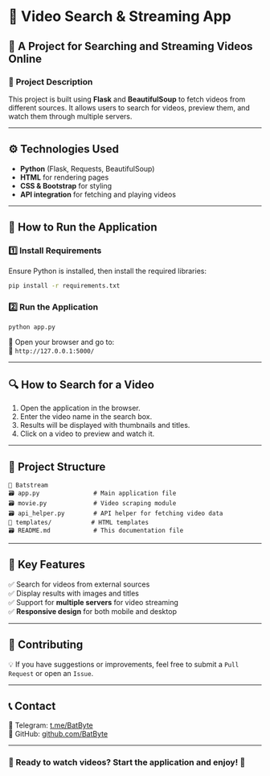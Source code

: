 # 🎥 Video Search & Streaming App  
## 🚀 A Project for Searching and Streaming Videos Online  

### 📌 **Project Description**  
This project is built using **Flask** and **BeautifulSoup** to fetch videos from different sources. It allows users to search for videos, preview them, and watch them through multiple servers.

---

## ⚙ **Technologies Used**  
- **Python** (Flask, Requests, BeautifulSoup)  
- **HTML** for rendering pages  
- **CSS & Bootstrap** for styling  
- **API integration** for fetching and playing videos  

---

## 🚀 **How to Run the Application**  

### **1️⃣ Install Requirements**  
Ensure Python is installed, then install the required libraries:  
```bash
pip install -r requirements.txt
```

### **2️⃣ Run the Application**  
```bash
python app.py
```
🔹 Open your browser and go to:  
📌 `http://127.0.0.1:5000/`  

---

## 🔍 **How to Search for a Video**  
1. Open the application in the browser.  
2. Enter the video name in the search box.  
3. Results will be displayed with thumbnails and titles.  
4. Click on a video to preview and watch it.  

---

## 📂 **Project Structure**  
```
📁 Batstream
🗃️ app.py               # Main application file
🗃️ movie.py             # Video scraping module
🗃️ api_helper.py        # API helper for fetching video data
📁 templates/           # HTML templates
🗃️ README.md            # This documentation file
```

---

## 🎯 **Key Features**  
✅ Search for videos from external sources  
✅ Display results with images and titles  
✅ Support for **multiple servers** for video streaming  
✅ **Responsive design** for both mobile and desktop  

---

## 🤝 **Contributing**  
💡 If you have suggestions or improvements, feel free to submit a `Pull Request` or open an `Issue`.

---

## 📞 **Contact**  
🔹 Telegram: [t.me/BatByte](https://t.me/BatByte)  
🔹 GitHub: [github.com/BatByte](https://github.com/BatBytes)  

---

### **🎥 Ready to watch videos? Start the application and enjoy! 🚀**

